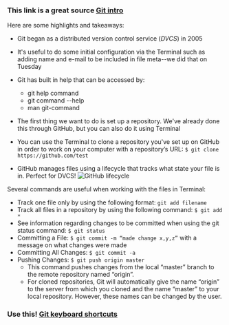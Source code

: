 ### This link is a great source [Git intro](https://www.udemy.com/blog/git-tutorial-a-comprehensive-guide/#3)
Here are some highlights and takeaways:
* Git began as a distributed version control service (*DVCS*) in 2005
* It's useful to do some initial configuration via the Terminal such as adding name and e-mail to be included in file meta--we did that on Tuesday
* Git has built in help that can be accessed by:
    - git help command
    - git command --help
    - man git-command
   
 * The first thing we want to do is set up a repository.  We've already done this through GitHub, but you can also do it using Terminal
 
 * You can use the Terminal to clone a repository you've set up on GitHub in order to work on your computer with a repository’s URL: `$ git clone https://github.com/test`
 
 * GitHub manages files using a lifecycle that tracks what state your file is in.  Perfect for DVCS!
 ![GitHub lifecycle](https://user-images.githubusercontent.com/61428656/75408991-3f7dc080-58cc-11ea-9ca9-bc06a25c1c08.png)
 
 Several commands are useful when working with the files in Terminal:
* Track one file only by using the following format: `git add filename`
* Track all files in a repository by using the following command: `$ git add *`
* See information regarding changes to be committed when using the git status command: `$ git status`
* Committing a File: `$ git commit -m “made change x,y,z”` with a message on what changes were made
* Committing All Changes: `$ git commit -a`
* Pushing Changes: `$ git push origin master`
    - This command pushes changes from the local “master” branch to the remote repository named “origin”.
    - For cloned repositories, Git will automatically give the name “origin” to the server from which you cloned and the name “master” to your local repository. However, these names can be changed by the user.
 
### Use this! [Git keyboard shortcuts](https://help.github.com/en/github/getting-started-with-github/keyboard-shortcuts)
